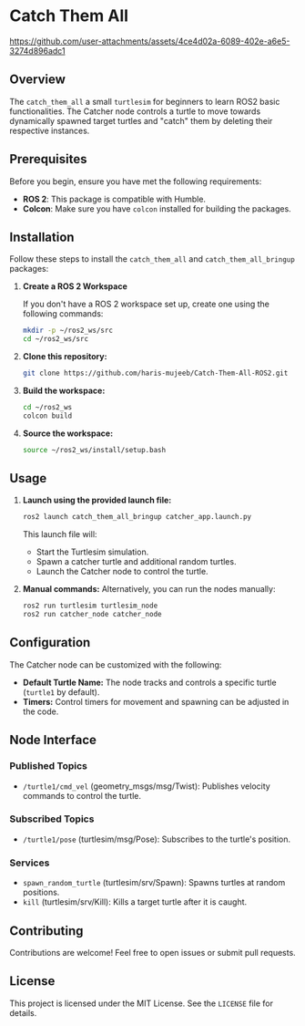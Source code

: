 # Catch Them All

https://github.com/user-attachments/assets/4ce4d02a-6089-402e-a6e5-3274d896adc1


## Overview

The `catch_them_all` a small `turtlesim` for beginners to learn ROS2 basic functionalities. The Catcher node controls a turtle to move towards dynamically spawned target turtles and "catch" them by deleting their respective instances.


## Prerequisites

Before you begin, ensure you have met the following requirements:

- **ROS 2**: This package is compatible with Humble.
- **Colcon**: Make sure you have `colcon` installed for building the packages.

## Installation

Follow these steps to install the `catch_them_all` and `catch_them_all_bringup` packages:

1. **Create a ROS 2 Workspace**

   If you don't have a ROS 2 workspace set up, create one using the following commands:

   ```bash
   mkdir -p ~/ros2_ws/src
   cd ~/ros2_ws/src
   ```

2. **Clone this repository:**
   ```bash
   git clone https://github.com/haris-mujeeb/Catch-Them-All-ROS2.git
   ```

3. **Build the workspace:**
   ```bash
   cd ~/ros2_ws
   colcon build
   ```

4. **Source the workspace:**
   ```bash
   source ~/ros2_ws/install/setup.bash
   ```

## Usage

1. **Launch using the provided launch file:**
   ```bash
   ros2 launch catch_them_all_bringup catcher_app.launch.py
   ```

   This launch file will:
   - Start the Turtlesim simulation.
   - Spawn a catcher turtle and additional random turtles.
   - Launch the Catcher node to control the turtle.

2. **Manual commands:**
   Alternatively, you can run the nodes manually:
   ```bash
   ros2 run turtlesim turtlesim_node
   ros2 run catcher_node catcher_node
   ```

## Configuration

The Catcher node can be customized with the following:
- **Default Turtle Name:** The node tracks and controls a specific turtle (`turtle1` by default).
- **Timers:** Control timers for movement and spawning can be adjusted in the code.

## Node Interface

### Published Topics
- `/turtle1/cmd_vel` (geometry_msgs/msg/Twist): Publishes velocity commands to control the turtle.

### Subscribed Topics
- `/turtle1/pose` (turtlesim/msg/Pose): Subscribes to the turtle's position.

### Services
- `spawn_random_turtle` (turtlesim/srv/Spawn): Spawns turtles at random positions.
- `kill` (turtlesim/srv/Kill): Kills a target turtle after it is caught.

## Contributing

Contributions are welcome! Feel free to open issues or submit pull requests.

## License

This project is licensed under the MIT License. See the `LICENSE` file for details.


